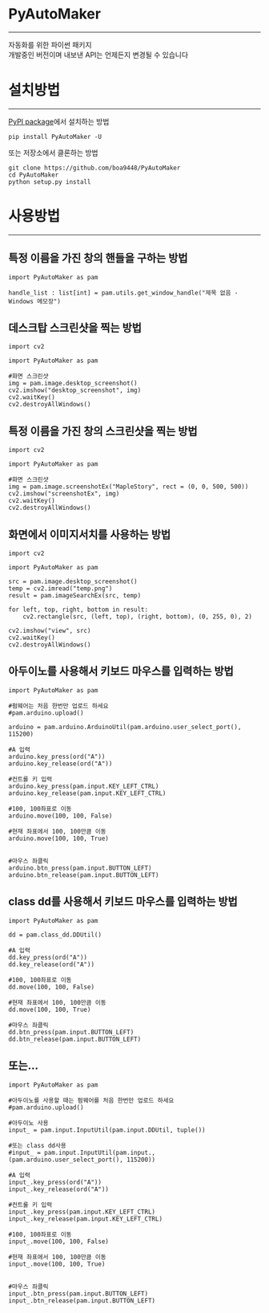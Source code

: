 # PyAutoMaker
----  
자동화를 위한 파이썬 패키지  
개발중인 버전이며 내보낸 API는 언제든지 변경될 수 있습니다  



# 설치방법
----  

[PyPI package](https://pypi.python.org/pypi/PyAutoMaker/)에서 설치하는 방법

    pip install PyAutoMaker -U

또는 저장소에서 클론하는 방법

    git clone https://github.com/boa9448/PyAutoMaker
    cd PyAutoMaker
    python setup.py install


# 사용방법
----  

## 특정 이름을 가진 창의 핸들을 구하는 방법  
```
import PyAutoMaker as pam

handle_list : list[int] = pam.utils.get_window_handle("제목 없음 - Windows 메모장")
```

## 데스크탑 스크린샷을 찍는 방법  
```
import cv2

import PyAutoMaker as pam

#화면 스크린샷
img = pam.image.desktop_screenshot()
cv2.imshow("desktop_screenshot", img)
cv2.waitKey()
cv2.destroyAllWindows()
```  

## 특정 이름을 가진 창의 스크린샷을 찍는 방법  
```
import cv2

import PyAutoMaker as pam

#화면 스크린샷
img = pam.image.screenshotEx("MapleStory", rect = (0, 0, 500, 500))
cv2.imshow("screenshotEx", img)
cv2.waitKey()
cv2.destroyAllWindows()
```

## 화면에서 이미지서치를 사용하는 방법  
```
import cv2

import PyAutoMaker as pam

src = pam.image.desktop_screenshot()
temp = cv2.imread("temp.png")
result = pam.imageSearchEx(src, temp)

for left, top, right, bottom in result:
    cv2.rectangle(src, (left, top), (right, bottom), (0, 255, 0), 2)

cv2.imshow("view", src)
cv2.waitKey()
cv2.destroyAllWindows()
```

## 아두이노를 사용해서 키보드 마우스를 입력하는 방법  
```
import PyAutoMaker as pam

#펌웨어는 처음 한번만 업로드 하세요
#pam.arduino.upload()

arduino = pam.arduino.ArduinoUtil(pam.arduino.user_select_port(), 115200)

#A 입력
arduino.key_press(ord("A"))
arduino.key_release(ord("A"))

#컨트롤 키 입력
arduino.key_press(pam.input.KEY_LEFT_CTRL)
arduino.key_release(pam.input.KEY_LEFT_CTRL)

#100, 100좌표로 이동
arduino.move(100, 100, False)

#현재 좌표에서 100, 100만큼 이동
arduino.move(100, 100, True)


#마우스 좌클릭
arduino.btn_press(pam.input.BUTTON_LEFT)
arduino.btn_release(pam.input.BUTTON_LEFT)
```


## class dd를 사용해서 키보드 마우스를 입력하는 방법  
```
import PyAutoMaker as pam

dd = pam.class_dd.DDUtil()

#A 입력
dd.key_press(ord("A"))
dd.key_release(ord("A"))

#100, 100좌표로 이동
dd.move(100, 100, False)

#현재 좌표에서 100, 100만큼 이동
dd.move(100, 100, True)

#마우스 좌클릭
dd.btn_press(pam.input.BUTTON_LEFT)
dd.btn_release(pam.input.BUTTON_LEFT)
```

## 또는...  
```
import PyAutoMaker as pam

#아두이노를 사용할 때는 펌웨어를 처음 한번만 업로드 하세요
#pam.arduino.upload()

#아두이노 사용
input_ = pam.input.InputUtil(pam.input.DDUtil, tuple())

#또는 class dd사용
#input_ = pam.input.InputUtil(pam.input., (pam.arduino.user_select_port(), 115200))

#A 입력
input_.key_press(ord("A"))
input_.key_release(ord("A"))

#컨트롤 키 입력
input_.key_press(pam.input.KEY_LEFT_CTRL)
input_.key_release(pam.input.KEY_LEFT_CTRL)

#100, 100좌표로 이동
input_.move(100, 100, False)

#현재 좌표에서 100, 100만큼 이동
input_.move(100, 100, True)


#마우스 좌클릭
input_.btn_press(pam.input.BUTTON_LEFT)
input_.btn_release(pam.input.BUTTON_LEFT)
```